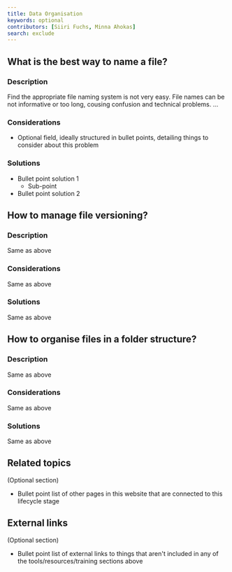 ```yaml
---
title: Data Organisation
keywords: optional
contributors: [Siiri Fuchs, Minna Ahokas]
search: exclude
---
```


## What is the best way to name a file?
 
### Description

Find the appropriate file naming system is not very easy. File names can be not informative or too long, cousing confusion and technical problems.
...

### Considerations

* Optional field, ideally structured in bullet points, detailing things to consider about this problem

### Solutions
* Bullet point solution 1
  * Sub-point
* Bullet point solution 2


## How to manage file versioning?
 
### Description 
Same as above

### Considerations
Same as above

### Solutions
Same as above

## How to organise files in a folder structure?
 
### Description 
Same as above

### Considerations
Same as above

### Solutions
Same as above


## Related topics
(Optional section)
* Bullet point list of other pages in this website that are connected to this lifecycle stage

## External links
(Optional section)
* Bullet point list of external links to things that aren't included in any of the tools/resources/training sections above
